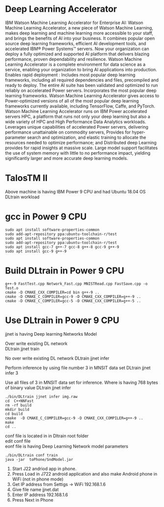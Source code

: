 # Deep Learning Accelerator
IBM Watson Machine Learning Accelerator for Enterprise AI: Watson Machine Learning Accelerator, a new piece of Watson Machine Learning, makes deep learning and machine learning more accessible to your staff, and brings the benefits of AI into your business. It combines popular open source deep learning frameworks, efficient AI development tools, and accelerated IBM® Power Systems™ servers. Now your organization can deploy a fully optimized and supported AI platform that delivers blazing performance, proven dependability and resilience. Watson Machine Learning Accelerator is a complete environment for data science as a service, enabling your organization to bring AI applications into production. Enables rapid deployment : Includes most popular deep learning frameworks, including all required dependencies and files, precompiled and ready to deploy. The entire AI suite has been validated and optimized to run reliably on accelerated Power servers. Incorporates the most popular deep learning frameworks. Watson Machine Learning Accelerator gives access to Power-optimized versions of all of the most popular deep learning frameworks currently available, including TensorFlow, Caffe, and PyTorch. Watson Machine Learning Accelerator runs on IBM Power accelerated servers HPC, a platform that runs not only your deep learning but also a wide variety of HPC and High Performance Data Analytics workloads. Leverages unique capabilities of accelerated Power servers, delivering performance unattainable on commodity servers, Provides for hyper-parameter search and optimization, and elastic training to allocate the resources needed to optimize performance; and Distributed deep Learning provides for rapid insights at massive scale. Large model support facilitates the use of system memory with little to no performance impact, yielding significantly larger and more accurate deep learning models.



# TalosTM II  
Above machine is having IBM Power 9 CPU  and  had  Ubuntu 18.04 OS
DLtrain workload

# gcc in Power 9 CPU

    sudo apt install software-properties-common
    sudo add-apt-repository ppa:ubuntu-toolchain-r/test
    sudo apt install software-properties-common
    sudo add-apt-repository ppa:ubuntu-toolchain-r/test
    sudo apt install gcc-7 g++-7 gcc-8 g++-8 gcc-9 g++-9
    sudo apt install gcc-9 g++-9
    
    
# Build DLtrain in Power  9 CPU

 
    g++-9 FastTest.cpp Network_Fast.cpp MNISTRead.cpp FastSave.cpp -o Test.o
    cmake -D CMAKE_CXX_COMPILER=cd bin g++-9 ..
    cmake -D CMAKE_C_COMPILER=gcc-9 -D CMAKE_CXX_COMPILER=g++-9 ..
    cmake -D CMAKE_C_COMPILER=gcc-5 -D CMAKE_CXX_COMPILER=g++-5 ..
    
 # Use DLtrain in Power 9 CPU
 
 jjnet  is having Deep learning Networks Model
 
Over write existing  DL network   
            DLtrain jjnet train

No over write existing DL network 
            DLtrain jjnet infer   

Perform inference by using  file number 3 in MNSIT data set
            DLtrain jjnet infer 3   
            
Use all files of  3 in MNSIT data set for inference. Where <filename> is having 768 bytes of binary value
            DLtrain jjnet infer <filename>   
 

    ./bin/DLtrain jjnet infer img.raw
    cd  C++NNFast
    rm -rf build
    mkdir build
    cd build
    cmake  -D CMAKE_C_COMPILER=gcc-9 -D CMAKE_CXX_COMPILER=g++-9 ..
    make
    cd ..

conf file is located in in  Dltrain root folder <br>
edit conf file <br>
eonf file is having Deep Learning Network model parameters <br>


    ./bin/DLtrain conf train
    java -jar  toPhone/SndModel.jar

1. Start J22 andriod app in phone. 
2. Press Load in J722 android application and also make Android phone in WiFi (not in phone mode)  
3. Get IP address from Settigs -> WiFi 192.168.1.6
4. Give file name jjnet.dat
5. Enter IP address 192.168.1.6
6. Press Next in Phone
        
        
